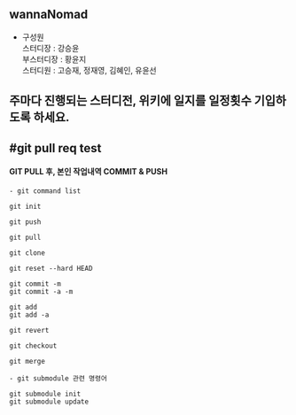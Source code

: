## wannaNomad

- 구성원 <br>
  스터디장 : 강승윤 <br>
  부스터디장 : 황윤지 <br>
  스터디원 : 고승재, 정재영, 김혜인, 유윤선

## 주마다 진행되는 스터디전, 위키에 일지를 일정횟수 기입하도록 하세요.


#git pull req test
---

#### GIT PULL 후, 본인 작업내역 COMMIT & PUSH

```
- git command list

git init

git push

git pull

git clone

git reset --hard HEAD

git commit -m
git commit -a -m

git add
git add -a

git revert

git checkout

git merge

- git submodule 관련 명령어

git submodule init
git submodule update

```

